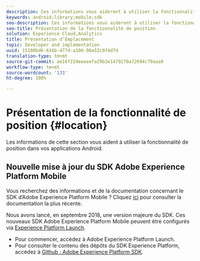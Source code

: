 ```yaml
---
description: Ces informations vous aideront à utiliser la fonctionnalité de position dans vos applications Android.
keywords: android;library;mobile;sdk
seo-description: Ces informations vous aideront à utiliser la fonctionnalité de position dans vos applications Android.
seo-title: Présentation de la fonctionnalité de position
solution: Experience Cloud,Analytics
title: Présentation d’Emplacement
topic: Developer and implementation
uuid: 15180bd6-616b-477d-a106-96a52c974d7d
translation-type: tm+mt
source-git-commit: ae16f224eeaeefa29b2e1479270a72694c79aaa0
workflow-type: tm+mt
source-wordcount: '133'
ht-degree: 100%

---
```



# Présentation de la fonctionnalité de position {#location}

Les informations de cette section vous aident à utiliser la fonctionnalité de position dans vos applications Android.

## Nouvelle mise à jour du SDK Adobe Experience Platform Mobile

Vous recherchez des informations et de la documentation concernant le SDK d’Adobe Experience Platform Mobile ? Cliquez [ici](https://aep-sdks.gitbook.io/docs/) pour consulter la documentation la plus récente.

Nous avons lancé, en septembre 2018, une version majeure du SDK. Ces nouveaux SDK Adobe Experience Platform Mobile peuvent être configurés via [Experience Platform Launch](https://www.adobe.com/fr/experience-platform/launch.html).

* Pour commencer, accédez à Adobe Experience Platform Launch.
* Pour consulter le contenu des dépôts du SDK Experience Platform, accédez à [Github : Adobe Experience Platform SDK](https://github.com/Adobe-Marketing-Cloud/acp-sdks).

